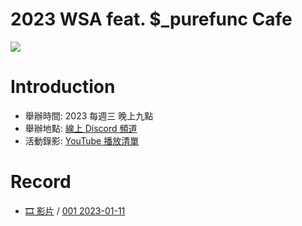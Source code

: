 # 2023 WSA feat. $_purefunc Cafe
![](https://raw.githubusercontent.com/PureFuncInc/purefunc-cafe/main/images/logo.png)

# Introduction
* 舉辦時間: 2023 每週三 晚上九點
* 舉辦地點: [線上 Discord 頻道](https://discord.gg/waterballsa)
* 活動錄影: [YouTube 播放清單](https://youtube.com/playlist?list=PLC3hT4Z5I-O4V2g1oU-pkxp6Wr72ozhgk)

# Record
* [🎞 影片]() / [001 2023-01-11](records/2023-01-11/README.md)
